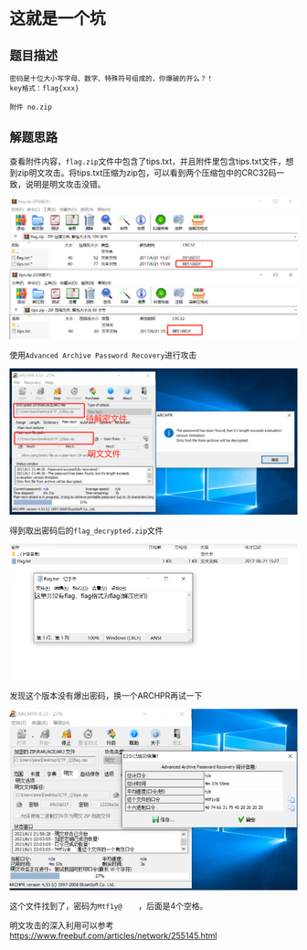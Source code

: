 # 这就是一个坑

## 题目描述
```
密码是十位大小写字母、数字、特殊符号组成的，你爆破的开么？！
key格式：flag{xxx}

附件 no.zip
```

## 解题思路

查看附件内容，`flag.zip`文件中包含了tips.txt，并且附件里包含tips.txt文件，想到zip明文攻击。将tips.txt压缩为zip包，可以看到两个压缩包中的CRC32码一致，说明是明文攻击没错。

![](images/2021-06-01-21-38-29.png)

使用`Advanced Archive Password Recovery`进行攻击

![](images/2021-06-01-21-51-59.png)

得到取出密码后的`flag_decrypted.zip`文件

![](images/2021-06-01-21-53-08.png)

发现这个版本没有爆出密码，换一个ARCHPR再试一下

![](images/2021-06-01-22-04-29.png)

这个文件找到了，密码为`Mtf1y@    `，后面是4个空格。

明文攻击的深入利用可以参考
https://www.freebuf.com/articles/network/255145.html
